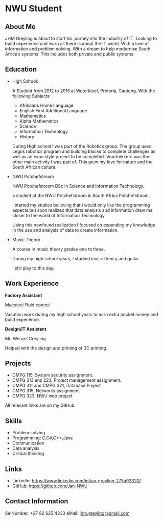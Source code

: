 # NWU Student

## About Me

JHM Greyling is about to start his journey into the industry of IT. 
Looking to build experience and learn all there is about the IT world. 
With a love of information and problem solving. 
With a dream to help modernise South Africa’s systems. 
This includes both private and public systems.

## Education

- High School:

  A Student from 2012 to 2016 at Waterkloof, Pretoria, Gauteng. With the following Subjects:
  
  - Afrikaans Home Language
  - English First Additional Language
  - Mathematics
  - Alpha Mathematics
  - Science
  - Information Technology
  - History
 
  During High school I was part of the Robotics group. The group used Legos robotics program and building blocks to complete challenges as well as an expo style project to be completed. Voortrekkers was the other main 
  activity I was part of. This grew my love for nature and the South African culture.

- NWU Potchefstroom

  NWU Potchefstroom BSc in Science and Information Technology. 

  a student at the NWU Potchefstroom in South Africa Potchefstroom.   

  I started my studies believing that I would only like the programming aspects but soon realized that data analysis and information drew me closer to the world of Information Technology. 

  Using this newfound realization I focused on expanding my knowledge in the use and analysis of data to create information.

- Music Theory

  A course in music theory grades one to three. 

  During my high school years, I studied music theory and guitar. 

  I still play to this day.
  
## Work Experience 

**Factory Assistant**

Macsteel Fluid control 

Vacation work during my high school years to earn extra pocket money and build experience.



**Design/IT Assistant**

Mr. Wenzel Greyling 

Helped with the design and printing of 3D printing.


## Projects

- CMPG 115, System security assignment. 
- CMPG 213 and 223, Project management assignment. 
- CMPG 311 and CMPG 321, Database Project 
- CMPG 315, Networks assignment
- CMPG 323, NWU web project

All relevant links are on my GitHub

## Skills

- Problem solving
- Programming: C,C#,C++,Java
- Communication
- Data analysis	
- Critical thinking

## Links

- LinkedIn: https://www.linkedin.com/in/jan-greyling-273a92320/
- GitHub: https://github.com/Jan-NWU
  
## Contact Information

SelNumber: +27 82 625 4233
eMail: jhm.greyling@gmail.com

